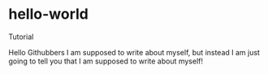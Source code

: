 # hello-world
Tutorial

Hello Githubbers
I am supposed to write about myself, but instead I am just going to tell you that I am supposed to write about myself!
